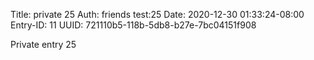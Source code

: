 Title: private 25
Auth: friends test:25
Date: 2020-12-30 01:33:24-08:00
Entry-ID: 11
UUID: 721110b5-118b-5db8-b27e-7bc04151f908

Private entry 25